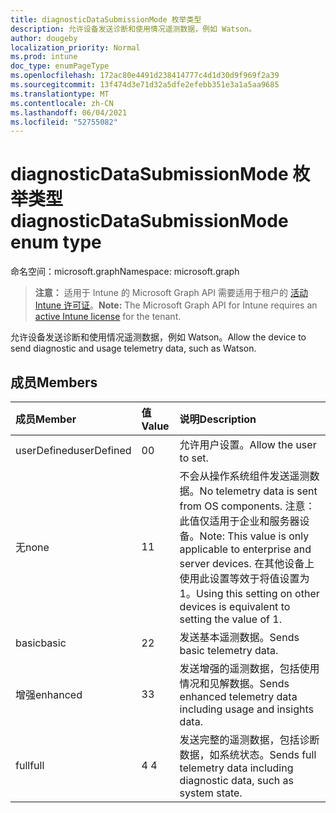```yaml
---
title: diagnosticDataSubmissionMode 枚举类型
description: 允许设备发送诊断和使用情况遥测数据，例如 Watson。
author: dougeby
localization_priority: Normal
ms.prod: intune
doc_type: enumPageType
ms.openlocfilehash: 172ac80e4491d238414777c4d1d30d9f969f2a39
ms.sourcegitcommit: 13f474d3e71d32a5dfe2efebb351e3a1a5aa9685
ms.translationtype: MT
ms.contentlocale: zh-CN
ms.lasthandoff: 06/04/2021
ms.locfileid: "52755082"
---
```

# <a name="diagnosticdatasubmissionmode-enum-type"></a><span data-ttu-id="8d897-103">diagnosticDataSubmissionMode 枚举类型</span><span class="sxs-lookup"><span data-stu-id="8d897-103">diagnosticDataSubmissionMode enum type</span></span>

<span data-ttu-id="8d897-104">命名空间：microsoft.graph</span><span class="sxs-lookup"><span data-stu-id="8d897-104">Namespace: microsoft.graph</span></span>

> <span data-ttu-id="8d897-105">**注意：** 适用于 Intune 的 Microsoft Graph API 需要适用于租户的 [活动 Intune 许可证](https://go.microsoft.com/fwlink/?linkid=839381)。</span><span class="sxs-lookup"><span data-stu-id="8d897-105">**Note:** The Microsoft Graph API for Intune requires an [active Intune license](https://go.microsoft.com/fwlink/?linkid=839381) for the tenant.</span></span>

<span data-ttu-id="8d897-106">允许设备发送诊断和使用情况遥测数据，例如 Watson。</span><span class="sxs-lookup"><span data-stu-id="8d897-106">Allow the device to send diagnostic and usage telemetry data, such as Watson.</span></span>

## <a name="members"></a><span data-ttu-id="8d897-107">成员</span><span class="sxs-lookup"><span data-stu-id="8d897-107">Members</span></span>
|<span data-ttu-id="8d897-108">成员</span><span class="sxs-lookup"><span data-stu-id="8d897-108">Member</span></span>|<span data-ttu-id="8d897-109">值</span><span class="sxs-lookup"><span data-stu-id="8d897-109">Value</span></span>|<span data-ttu-id="8d897-110">说明</span><span class="sxs-lookup"><span data-stu-id="8d897-110">Description</span></span>|
|:---|:---|:---|
|<span data-ttu-id="8d897-111">userDefined</span><span class="sxs-lookup"><span data-stu-id="8d897-111">userDefined</span></span>|<span data-ttu-id="8d897-112">0</span><span class="sxs-lookup"><span data-stu-id="8d897-112">0</span></span>|<span data-ttu-id="8d897-113">允许用户设置。</span><span class="sxs-lookup"><span data-stu-id="8d897-113">Allow the user to set.</span></span>|
|<span data-ttu-id="8d897-114">无</span><span class="sxs-lookup"><span data-stu-id="8d897-114">none</span></span>|<span data-ttu-id="8d897-115">1</span><span class="sxs-lookup"><span data-stu-id="8d897-115">1</span></span>|<span data-ttu-id="8d897-116">不会从操作系统组件发送遥测数据。</span><span class="sxs-lookup"><span data-stu-id="8d897-116">No telemetry data is sent from OS components.</span></span> <span data-ttu-id="8d897-117">注意：此值仅适用于企业和服务器设备。</span><span class="sxs-lookup"><span data-stu-id="8d897-117">Note: This value is only applicable to enterprise and server devices.</span></span> <span data-ttu-id="8d897-118">在其他设备上使用此设置等效于将值设置为 1。</span><span class="sxs-lookup"><span data-stu-id="8d897-118">Using this setting on other devices is equivalent to setting the value of 1.</span></span>|
|<span data-ttu-id="8d897-119">basic</span><span class="sxs-lookup"><span data-stu-id="8d897-119">basic</span></span>|<span data-ttu-id="8d897-120">2</span><span class="sxs-lookup"><span data-stu-id="8d897-120">2</span></span>|<span data-ttu-id="8d897-121">发送基本遥测数据。</span><span class="sxs-lookup"><span data-stu-id="8d897-121">Sends basic telemetry data.</span></span>|
|<span data-ttu-id="8d897-122">增强</span><span class="sxs-lookup"><span data-stu-id="8d897-122">enhanced</span></span>|<span data-ttu-id="8d897-123">3</span><span class="sxs-lookup"><span data-stu-id="8d897-123">3</span></span>|<span data-ttu-id="8d897-124">发送增强的遥测数据，包括使用情况和见解数据。</span><span class="sxs-lookup"><span data-stu-id="8d897-124">Sends enhanced telemetry data including usage and insights data.</span></span>|
|<span data-ttu-id="8d897-125">full</span><span class="sxs-lookup"><span data-stu-id="8d897-125">full</span></span>|<span data-ttu-id="8d897-126">4 </span><span class="sxs-lookup"><span data-stu-id="8d897-126">4</span></span>|<span data-ttu-id="8d897-127">发送完整的遥测数据，包括诊断数据，如系统状态。</span><span class="sxs-lookup"><span data-stu-id="8d897-127">Sends full telemetry data including diagnostic data, such as system state.</span></span>|




